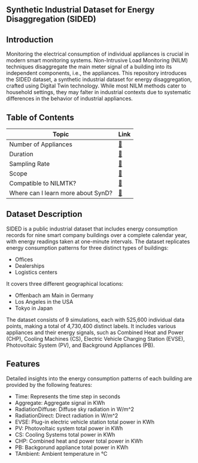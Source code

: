 ## Synthetic Industrial Dataset for Energy Disaggregation (SIDED)

## Introduction
Monitoring the electrical consumption of individual appliances is crucial in modern smart monitoring systems. Non-Intrusive Load Monitoring (NILM) techniques disaggregate the main meter signal of a building into its independent components, i.e., the appliances. This repository introduces the SIDED dataset, a synthetic industrial dataset for energy disaggregation, crafted using Digital Twin technology. While most NILM methods cater to household settings, they may falter in industrial contexts due to systematic differences in the behavior of industrial appliances.

## Table of Contents

| Topic                                      | Link                                          |
|--------------------------------------------|-----------------------------------------------|
| Number of Appliances                       | [🔗](#number-of-appliances)                   |
| Duration                                   | [🔗](#duration)                               |
| Sampling Rate                              | [🔗](#sampling-rate)                          |
| Scope                                      | [🔗](#scope)                                  |
| Compatible to NILMTK?                      | [🔗](#compatible-to-nilmtk)                   |
| Where can I learn more about SynD?         | [🔗](#where-can-i-learn-more-about-synd)      |




## Dataset Description
SIDED is a public industrial dataset that includes energy consumption records for nine smart company buildings over a complete calendar year, with energy readings taken at one-minute intervals. The dataset replicates energy consumption patterns for three distinct types of buildings:
- Offices
- Dealerships
- Logistics centers

It covers three different geographical locations:
- Offenbach am Main in Germany
- Los Angeles in the USA
- Tokyo in Japan

The dataset consists of 9 simulations, each with 525,600 individual data points, making a total of 4,730,400 distinct labels. It includes various appliances and their energy signals, such as Combined Heat and Power (CHP), Cooling Machines (CS), Electric Vehicle Charging Station (EVSE), Photovoltaic System (PV), and Background Appliances (PB).

## Features
Detailed insights into the energy consumption patterns of each building are provided by the following features:

- Time: Represents the time step in seconds
- Aggregate: Aggregate signal in KWh
- RadiationDiffuse: Diffuse sky radiation in W/m^2
- RadiationDirect: Direct radiation in W/m^2
- EVSE: Plug-in electric vehicle station total power in KWh
- PV: Photovoltaic system total power in KWh
- CS: Cooling Systems total power in  KWh
- CHP: Combined heat and power total power in  KWh
- PB: Backgorund appliance total power in  KWh
- TAmbient: Ambient temperature in °C		
